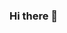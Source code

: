 ### Hi there 👋

<!--
**vs047/vs047** is a ✨ _special_ ✨ repository because its `README.md` (this file) appears on your GitHub profile.

Here are some ideas to get you started:

- 🔭 I’m currently working on ...Data analysis and Machine Learning projects  
- 🌱 I’m currently learning ...advanced concepts related to macine learning
- 👯 I’m looking to collaborate on ... ML companies
- 🤔 I’m looking for help with ...
- 💬 Ask me about ... my intrest,projects and hobbies
- 📫 How to reach me: ...
- 😄 Pronouns: ...
- ⚡ Fun fact: ...I like swimming,
-->

